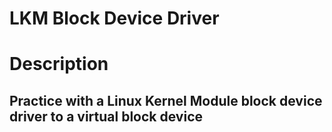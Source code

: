 # LKM Block Device Driver

# Description

## Practice with a Linux Kernel Module block device driver to a virtual block device